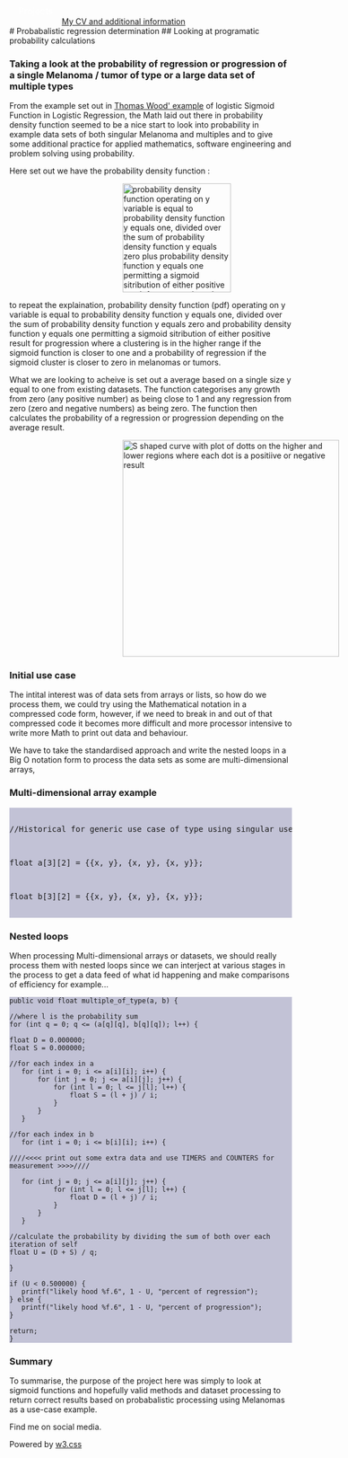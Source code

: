<style>
/* The dropdown container method */
.dropdown {
  float: left;
  overflow: hidden;
}
/* Dropdown button */
.dropdown .dropbtn {
  font-size: 16px;
  border: none;
  outline: none;
  color: white;
  padding: 14px 16px;
  background-color: inherit;
  font-family: inherit; /* Important for vertical align on mobile phones */
  margin: 0; /* Important for vertical align on mobile phones */
}
/* Add a red background color to navbar links on hover */
.navbar a:hover, .dropdown:hover .dropbtn {
    background-color: aliceblue;
    color: teal;
  }
  /* Dropdown content (hidden by default) */
.dropdown-content {
  display: none;
  position: absolute;
  background-color: teal;
  min-width: 160px;
  box-shadow: 0px 8px 16px 0px rgba(0,0,0,0.2);
  z-index: 1;
}
/* Links inside the dropdown */
.dropdown-content a {
  float: none;
  color: aliceblue;
  padding: 12px 16px;
  text-decoration: none;
  display: block;
  text-align: left;
}
/* Add a grey background color to dropdown links on hover */
.dropdown-content a:hover {
  background-color: #ddd;
}
/* Show the dropdown menu on hover */
.dropdown:hover .dropdown-content {
  display: block;
}
/* code and preformatted text paragraphs */
p .code {
  font-family : arial, verdana;
  font-size : 0.5 em;
}

pre {
  display : block;
  background-color : #c2c2d6;
  position : relative;
}
  
img {
  display : block;
  position : relative;
  margin-left : 40%;
  margin-right : 40%;
}
</style>
<nav class="w3-container w3-teal w3-center w3-margin-top">
    <div class="dropdown">
        <button class="dropbtn">Projects
          <i class="fa fa-caret-down"></i>
        </button>
        <div class="dropdown-content">
          <a href="https://russc-xer0n3.github.io/Tumor-Probability">Tumor probability</a>
          <a href="https://russc-xer0n3.github.io/NetPCaC">NetPCaC</a>
          <a href="https://russc-xer0n3.github.io/LANDROVER">LANDROVER</a>
          <a href="https://russc-xer0n3.github.io/MAC">MAC Address</a>
          <a href="https://russc-xer0n3.github.io/SCRUD">SCRUD</a>
          <a href="https://russc-xer0n3.github.io/Remove">Code Syntax Removal</a>
          <a href="https://russc-xer0n3.github.io/PassGen">PassGen</a>
          <a href="https://russc-xer0n3.github.io/C_Shapes">C Programming Shapes</a>
          <a href="https://russc-xer0n3.github.io/Shapes---python">Python Shapes and space</a>
          <a href="https://russc-xer0n3.github.io/The-old-Fusion-Repository">Fusion?</a>
          <a href="https://russc-xer0n3.github.io/The-Russian-Wedding-Rings">The Russian Wedding Rings</a>
          <a href="https://russc-xer0n3.github.io/QBit-and-GParticulates">QBit and GParticulates</a>
          <a href="https://russc-xer0n3.github.io/Thyme-old">Thyme</a>
          <a href="https://russc-xer0n3.github.io/IP-Port">IP and Ports</a>
          <a href="https://russc-xer0n3.github.io/Xer0n3">Xer0n3</a>
          <a href="https://russc-xer0n3.github.io/ScrambledEggs">ScrambledEggs</a>
          <a href="https://russc-xer0n3.github.io/Py">Python Code</a>
        </div>
    </div>
    <br>
      <a href="https://www.facebook.com/profile.php?id=100075972987666"><i class="fa fa-facebook-official w3-hover-opacity"></i></a>
      <a href="https://www.instagram.com/russellclarke821"><i class="fa fa-instagram w3-hover-opacity"></i></a>
      <a href="https://www.pinterest.co.uk/russellclarke821/"><i class="fa fa-pinterest-p w3-hover-opacity"></i></a>
      <a href="https://twitter.com/Developing821"><i class="fa fa-twitter w3-hover-opacity"></i></a>
      <a href="https://www.linkedin.com/in/russell-clarke-09a1a5238"></a><i class="fa fa-linkedin w3-hover-opacity"></i>
      <br><a href="https://russc-xer0n3.github.io">My CV and additional information</a>
    <br>
</nav>
# Probabalistic regression determination
## Looking at programatic probability calculations

### Taking a look at the probability of regression or progression of a single Melanoma / tumor of type or a large data set of multiple types

From the example set out in [Thomas Wood' example](https://deepai.org/machine-learning-glossary-and-terms/sigmoid-function/) of logistic Sigmoid Function in Logistic Regression, the Math laid out there in probability density function seemed to be a nice start to look into probability in example data sets of both singular Melanoma and multiples and to give some additional practice for applied mathematics, software engineering and problem solving using probability.

Here set out we have the probability density function :

<img src="Tumor-function.jpeg" alt="probability density function operating on y variable is equal to probability density function y equals one, divided over the sum of probability density function y equals zero plus probability density function y equals one permitting a sigmoid sitribution of either positive result for progression where a clustering is in the higher range if the sigmoid function is closer to one and a probability of regression if the sigmoid cluster is closer to zero in melanomas or tumors" style="width: 193.688px;"/>

to repeat the explaination, probability density function (pdf) operating on y variable is equal to probability density function y equals one, divided over the sum of probability density function y equals zero and probability density function y equals one permitting a sigmoid sitribution of either positive result for progression where a clustering is in the higher range if the sigmoid function is closer to one and a probability of regression if the sigmoid cluster is closer to zero in melanomas or tumors.

What we are looking to acheive is set out a average based on a single size y equal to one from existing datasets. The function categorises any growth from zero (any positive number) as being close to 1 and any regression from zero (zero and negative numbers) as being zero. The function then calculates the probability of a regression or progression depending on the average result.

<img src="Tumor-prognosis.jpeg" alt="S shaped curve with plot of dotts on the higher and lower regions where each dot is a positiive or negative result" style="width: 386px;"/>

### Initial use case 
The intital interest was of data sets from arrays or lists, so how do we process them, we could try using the Mathematical notation in a compressed code form, however, if we need to break in and out of that compressed code it becomes more difficult and more processor intensive to write more Math to print out data and behaviour.

We have to take the standardised approach and write the nested loops in a Big O notation form to process the data sets as some are multi-dimensional arrays,

### Multi-dimensional array example


<pre>
  <p class="code">//Historical for generic use case of type using singular use case as example</p><br><p class="code">float a[3][2] = &#123;&#123;x, y&#125;, &#123;x, y&#125;, &#123;x, y&#125;&#125;;</p><br><p class="code">float b[3][2] = &#123;&#123;x, y&#125;, &#123;x, y&#125;, &#123;x, y&#125;&#125;;</p>
</pre>

### Nested loops

When processing Multi-dimensional arrays or datasets, we should really process them with nested loops since we can interject at various stages in the process to get a data feed of what id happening and make comparisons of efficiency for example...
 ```
 public void float multiple_of_type(a, b) {

//where l is the probability sum
for (int q = 0; q <= (a[q][q], b[q][q]); l++) {

float D = 0.000000;
float S = 0.000000;

//for each index in a
    for (int i = 0; i <= a[i][i]; i++) {
        for (int j = 0; j <= a[i][j]; j++) {
            for (int l = 0; l <= j[l]; l++) {
                float S = (l + j) / i;
            }
        }
    }

//for each index in b
    for (int i = 0; i <= b[i][i]; i++) {
    
////<<<< print out some extra data and use TIMERS and COUNTERS for measurement >>>>////

    for (int j = 0; j <= a[i][j]; j++) {
            for (int l = 0; l <= j[l]; l++) {
                float D = (l + j) / i;    
            }
        }
    }

//calculate the probability by dividing the sum of both over each iteration of self
float U = (D + S) / q;

}

if (U < 0.500000) {
    printf("likely hood %f.6", 1 - U, "percent of regression");
} else {
    printf("likely hood %f.6", 1 - U, "percent of progression");
}

return;
}
 ```
### Summary

To summarise, the purpose of the project here was simply to look at sigmoid functions and hopefully valid methods and dataset processing to return correct results based on probabalistic processing using Melanomas as a use-case example.

<head>
    <meta content="text/html; charset=utf-8" http-equiv="Content-Type">
    <meta charset="UTF-8">
    <meta name="description" content="Projects and Portfolio">
    <meta name="keywords" content="HTML, CSS, JavaScript, PHP, MySQLi, Python, Java, C, C++, C#, Time, Shapes">
    <meta name="author" content="Russell Clarke">
    <meta name="viewport" content="width=device-width, initial-scale=1.0">
    <link rel="stylesheet" href="https://www.w3schools.com/w3css/4/w3.css">
    <link rel="stylesheet" href="https://fonts.googleapis.com/css?family=Roboto">
    <link rel="stylesheet" href="https://cdnjs.cloudflare.com/ajax/libs/font-awesome/4.7.0/css/font-awesome.min.css">
</head>
<footer class="w3-container w3-teal w3-center w3-margin-top">
  <p>Find me on social media.</p>
  <a href="https://www.facebook.com/profile.php?id=100075972987666"><i class="fa fa-facebook-official w3-hover-opacity"></i></a>
  <a href="https://www.instagram.com/russellclarke821"><i class="fa fa-instagram w3-hover-opacity"></i></a>
  <a href="https://www.pinterest.co.uk/russellclarke821/"><i class="fa fa-pinterest-p w3-hover-opacity"></i></a>
  <a href="https://twitter.com/Developing821"><i class="fa fa-twitter w3-hover-opacity"></i></a>
  <a href="https://www.linkedin.com/in/russell-clarke-09a1a5238"></a><i class="fa fa-linkedin w3-hover-opacity"></i>
  <p>Powered by <a href="https://www.w3schools.com/w3css/default.asp" target="_blank">w3.css</a></p>
</footer>
